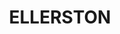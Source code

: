 ---
lastmod: '2025-04-06T06:05:20+00:00'
latitude: -31.966754
layout: suburb
longitude: 151.080412
postcode: '2337'
state: NSW
title: ELLERSTON
url: /nsw/ellerston/
---